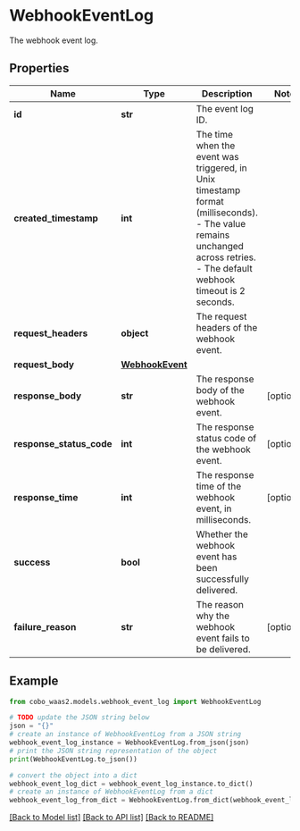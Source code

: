 # WebhookEventLog

The webhook event log.

## Properties

Name | Type | Description | Notes
------------ | ------------- | ------------- | -------------
**id** | **str** | The event log ID. | 
**created_timestamp** | **int** | The time when the event was triggered, in Unix timestamp format (milliseconds). - The value remains unchanged across retries. - The default webhook timeout is 2 seconds.  | 
**request_headers** | **object** | The request headers of the webhook event. | 
**request_body** | [**WebhookEvent**](WebhookEvent.md) |  | 
**response_body** | **str** | The response body of the webhook event. | [optional] 
**response_status_code** | **int** | The response status code of the webhook event. | [optional] 
**response_time** | **int** | The response time of the webhook event, in milliseconds. | [optional] 
**success** | **bool** | Whether the webhook event has been successfully delivered. | 
**failure_reason** | **str** | The reason why the webhook event fails to be delivered. | [optional] 

## Example

```python
from cobo_waas2.models.webhook_event_log import WebhookEventLog

# TODO update the JSON string below
json = "{}"
# create an instance of WebhookEventLog from a JSON string
webhook_event_log_instance = WebhookEventLog.from_json(json)
# print the JSON string representation of the object
print(WebhookEventLog.to_json())

# convert the object into a dict
webhook_event_log_dict = webhook_event_log_instance.to_dict()
# create an instance of WebhookEventLog from a dict
webhook_event_log_from_dict = WebhookEventLog.from_dict(webhook_event_log_dict)
```
[[Back to Model list]](../README.md#documentation-for-models) [[Back to API list]](../README.md#documentation-for-api-endpoints) [[Back to README]](../README.md)


